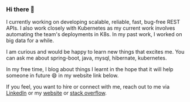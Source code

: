 ### Hi there 👋

<!--
**malathit/malathit** is a ✨ _special_ ✨ repository because its `README.md` (this file) appears on your GitHub profile.

Here are some ideas to get you started:

- 🔭 I’m currently working on ...
- 🌱 I’m currently learning ...
- 👯 I’m looking to collaborate on ...
- 🤔 I’m looking for help with ...
- 💬 Ask me about ...
- 📫 How to reach me: ...
- 😄 Pronouns: ...
- ⚡ Fun fact: ...
-->
I currently working on developing scalable, reliable, fast, bug-free REST APIs. I also work closely with Kubernetes as my current work involves automating the team's deployments in K8s. In my past work, I worked on big data for a while.

I am curious and would be happy to learn new things that excites me. You can ask me about spring-boot, java, mysql, hibernate, kubernetes.

In my free time, I blog about things I learnt in the hope that it will help someone in future 😄 in my website link below.

If you feel, you want to hire or connect with me, reach out to me via [LinkedIn](https://www.linkedin.com/in/malathit/) or my [website](https://malathi.dev) or [stack overflow](https://stackoverflow.com/users/1237402/malathi).
